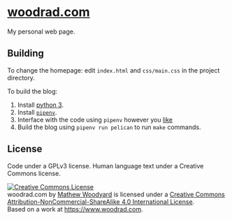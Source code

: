 [woodrad.com](https://www.woodrad.com)
====
My personal web page.

Building
----
To change the homepage: edit `index.html` and `css/main.css` in the project directory.


To build the blog:
1. Install [python 3](http://docs.python-guide.org/en/latest/starting/installation/).
2. Install [`pipenv`](https://docs.pipenv.org/#install-pipenv-today).
3. Interface with the code using `pipenv` however you
   [like](https://docs.pipenv.org/basics/#example-pipenv-workflow)
4.  Build the blog using `pipenv run pelican` to run `make` commands.


License
----
Code under a GPLv3 license. Human language text under a Creative Commons license.


<a rel="license" href="http://creativecommons.org/licenses/by-nc-sa/4.0/"><img alt="Creative Commons License" style="border-width:0" src="https://i.creativecommons.org/l/by-nc-sa/4.0/88x31.png" /></a><br/>
<span xmlns:dct="http://purl.org/dc/terms/" href="http://purl.org/dc/dcmitype/Text" property="dct:title" rel="dct:type">woodrad.com</span> by <a xmlns:cc="http://creativecommons.org/ns#" href="https://woodrad.com" property="cc:attributionName" rel="cc:attributionURL">Mathew Woodyard</a> is licensed under a <a rel="license" href="http://creativecommons.org/licenses/by-nc-sa/4.0/">Creative Commons Attribution-NonCommercial-ShareAlike 4.0 International License</a>.<br/>
Based on a work at <a xmlns:dct="http://purl.org/dc/terms/" href="https://woodrad.com" rel="dct:source">https://www.woodrad.com</a>.